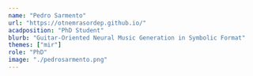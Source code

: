 ```yaml
---
name: "Pedro Sarmento"
url: "https://otnemrasordep.github.io/"
acadposition: "PhD Student"
blurb: "Guitar-Oriented Neural Music Generation in Symbolic Format"
themes: ["mir"]
role: "PhD"
image: "./pedrosarmento.png"
---
```

